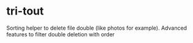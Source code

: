 # tri-tout
Sorting helper to delete file double (like photos for example). Advanced features to filter double deletion with order
